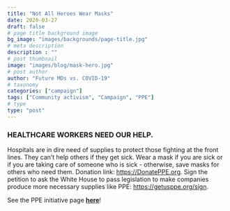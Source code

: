 ```yaml
---
title: "Not All Heroes Wear Masks"
date: 2020-03-27
draft: false
# page title background image
bg_image: "images/backgrounds/page-title.jpg"
# meta description
description : ""
# post thumbnail
image: "images/blog/mask-hero.jpg"
# post author
author: "Future MDs vs. COVID-19"
# taxonomy
categories: ["campaign"]
tags: ["Community activism", "Campaign", "PPE"]
# type
type: "post"
---
```


### HEALTHCARE WORKERS NEED OUR HELP.

Hospitals are in dire need of supplies to protect those fighting at the front lines. They can’t help others if they get sick. Wear a mask if you are sick or if you are taking care of someone who is sick - otherwise, save masks for others who need them. Donation link: https://DonatePPE.org. Sign the petition to ask the White House to pass legislation to make companies produce more necessary supplies like PPE: https://getusppe.org/sign.

See the PPE initiative page [**here**](campaigns/ppe)!